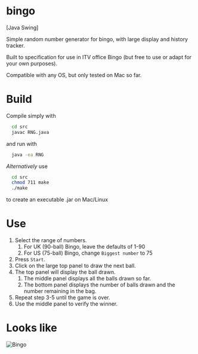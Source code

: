# bingo
[Java Swing] 

Simple random number generator for bingo, with large display and history tracker.

Built to specification for use in ITV office Bingo (but free to use or adapt for your own purposes).

Compatible with any OS, but only tested on Mac so far.

# Build

Compile simply with
```bash
  cd src
  javac RNG.java
```
and run with
```bash
  java -ea RNG
 ```

*Alternatively* use
```bash
  cd src
  chmod 711 make
  ./make
```
to create an executable .jar on Mac/Linux

# Use

1. Select the range of numbers. 
    1. For UK (90-ball) Bingo, leave the defaults of 1-90
    1. For US (75-ball) Bingo, change ```Biggest number``` to 75
1. Press ```Start```.
1. Click on the large top panel to draw the next ball.
1. The top panel will display the ball drawn.
    1. The middle panel displays all the balls drawn so far.
    1. The bottom panel displays the number of balls drawn and the number remaining in the bag.
1. Repeat step 3-5 until the game is over.
1. Use the middle panel to verify the winner.

# Looks like
![Bingo](../master/screenshots/game.png?raw=true "Bingo")
